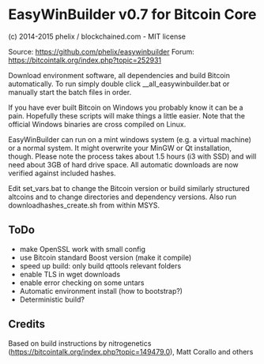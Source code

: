EasyWinBuilder v0.7 for Bitcoin Core
===========================
(c) 2014-2015 phelix / blockchained.com - MIT license

Source: https://github.com/phelix/easywinbuilder
Forum: https://bitcointalk.org/index.php?topic=252931

Download environment software, all dependencies and build Bitcoin automatically. To run simply double click __all_easywinbuilder.bat or manually start the batch files in order.

If you have ever built Bitcoin on Windows you probably know it can be a pain. Hopefully these scripts will make things a little easier. Note that the official Windows binaries are cross compiled on Linux.

EasyWinBuilder can run on a mint windows system (e.g. a virtual machine) or a normal system. It might overwrite your MinGW or Qt installation, though. Please note the process takes about 1.5 hours (i3 with SSD) and will need about 3GB of hard drive space. All automatic downloads are now verified against included hashes.

Edit set_vars.bat to change the Bitcoin version or build similarly structured altcoins and to change directories and dependency versions. Also run downloadhashes_create.sh from within MSYS.

ToDo
-----
* make OpenSSL work with small config
* use Bitcoin standard Boost version (make it compile)
* speed up build: only build qttools relevant folders
* enable TLS in wget downloads
* enable error checking on some untars
* Automatic environment install (how to bootstrap?)
* Deterministic build?

Credits
-------
Based on build instructions by nitrogenetics (https://bitcointalk.org/index.php?topic=149479.0), Matt Corallo and others
